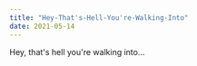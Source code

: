 ```yaml
---
title: "Hey-That's-Hell-You're-Walking-Into"
date: 2021-05-14
---
```


Hey, that's hell you're walking into...
